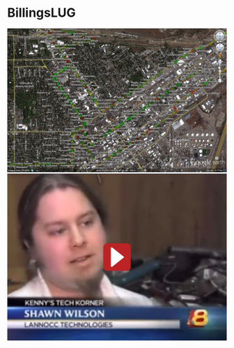 # BillingsLUG

<p>
  <img src="https://github.com/lannocc/lannocc/raw/main/blug/2011-11-17 wardriving.jpg">
  <a title="Play Video" href="https://user-images.githubusercontent.com/11672586/179314377-f9d87440-a702-478e-928f-e2ec55e388ec.mp4"><img src="https://github.com/lannocc/lannocc/raw/main/blug/LANNOCC-BLUG-KULR8.png"></a>
</p>

